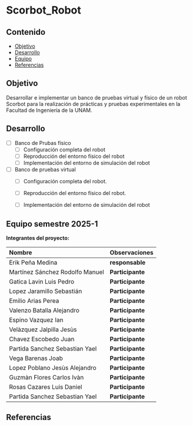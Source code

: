 # Scorbot_Robot

## Contenido

- [Objetivo](#objetivo)
- [Desarrollo](#desarrollo)
- [Equipo](#equipo)
- [Referencias](#referencias)

## Objetivo

Desarrollar e implementar un banco de pruebas virtual y físico de un robot Scorbot para la realización de prácticas y pruebas experimentales en la Facultad de Ingeniería de la UNAM. 


## Desarrollo

- [ ] Banco de Prubas físico
    - [ ]   Configuración completa del robot
    - [ ]   Reproducción del entorno físico del robot
    - [ ]   Implementación del entorno de simulación del robot
- [ ] Banco de pruebas virtual
    - [ ] Configuración completa del robot.
    - [ ] Reproducción del entorno físico del robot.
    - [ ] Implementación del entorno de simulación del robot
	

## Equipo semestre 2025-1

**Integrantes del proyecto:**

| Nombre | Observaciones |
| :----------| :----------- |
| Erik Peña Medina | **responsable** |
| Martínez Sánchez Rodolfo Manuel | **Participante** | 
| Gatica Lavin Luis Pedro | **Participante** | 
| Lopez Jaramillo Sebastián | **Participante** | 
| Emilio Arias Perea | **Participante** | 
| Valenzo Batalla Alejandro | **Participante** | 
| Espino Vazquez Ian | **Participante** | 
| Velàzquez Jalpilla Jesùs | **Participante** | 
| Chavez Escobedo Juan| **Participante** | 
| Partida Sanchez Sebastian Yael | **Participante** | 
| Vega Barenas Joab | **Participante** | 
| Lopez Poblano Jesùs Alejandro | **Participante** | 
| Guzmàn Flores Carlos Ivàn | **Participante** | 
| Rosas Cazares Luis Daniel       | **Participante** | 
| Partida Sanchez Sebastian Yael  | **Participante** | 


## Referencias



